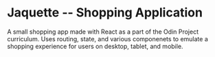 # Jaquette -- Shopping Application

A small shopping app made with React as a part of the Odin Project curriculum. Uses routing, state, and various componenets to emulate a shopping experience for users on desktop, tablet, and mobile. 
